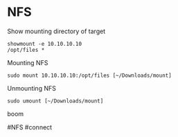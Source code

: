 # NFS

Show mounting directory of target
```shell
showmount -e 10.10.10.10
/opt/files *
```

Mounting NFS
```shell
sudo mount 10.10.10.10:/opt/files [~/Downloads/mount]
```

Unmounting NFS
```shell
sudo umount [~/Downloads/mount]
```
 boom


#NFS #connect 